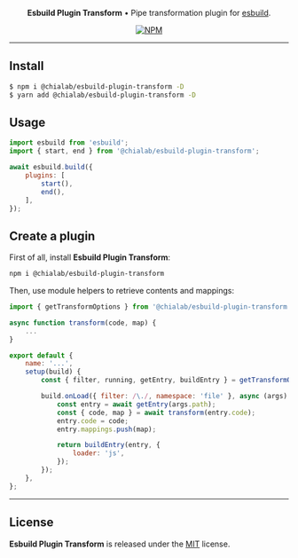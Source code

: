 <p align="center">
    <strong>Esbuild Plugin Transform</strong> • Pipe transformation plugin for <a href="https://esbuild.github.io/">esbuild</a>.
</p>

<p align="center">
    <a href="https://www.npmjs.com/package/@chialab/esbuild-plugin-transform"><img alt="NPM" src="https://img.shields.io/npm/v/@chialab/esbuild-plugin-transform.svg?style=flat-square"></a>
</p>

---

## Install

```sh
$ npm i @chialab/esbuild-plugin-transform -D
$ yarn add @chialab/esbuild-plugin-transform -D
```

## Usage

```js
import esbuild from 'esbuild';
import { start, end } from '@chialab/esbuild-plugin-transform';

await esbuild.build({
    plugins: [
        start(),
        end(),
    ],
});
```

## Create a plugin

First of all, install **Esbuild Plugin Transform**:

```sh
npm i @chialab/esbuild-plugin-transform
```

Then, use module helpers to retrieve contents and mappings:

```js
import { getTransformOptions } from '@chialab/esbuild-plugin-transform';

async function transform(code, map) {
    ...
}

export default {
    name: '...',
    setup(build) {
        const { filter, running, getEntry, buildEntry } = getTransformOptions(build);

        build.onLoad({ filter: /\./, namespace: 'file' }, async (args) => {
            const entry = await getEntry(args.path);
            const { code, map } = await transform(entry.code);
            entry.code = code;
            entry.mappings.push(map);

            return buildEntry(entry, {
                loader: 'js',
            });
        });
    },
};

```

---

## License

**Esbuild Plugin Transform** is released under the [MIT](https://github.com/chialab/rna/blob/master/packages/esbuild-plugin-transform/LICENSE) license.
